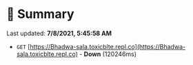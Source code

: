 # 📖 Summary
Last updated: **7/8/2021, 5:45:58 AM**

- `GET` [https://Bhadwa-sala.toxicblte.repl.co](https://Bhadwa-sala.toxicblte.repl.co) - **Down** (120246ms)
